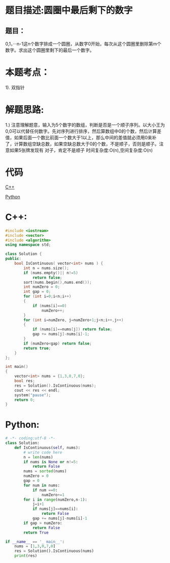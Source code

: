 # 题目描述:圆圈中最后剩下的数字
## 题目：
0,1，···n-1这n个数字排成一个圆圈，从数字0开始，每次从这个圆圈里删除第m个数字。求出这个圆圈里剩下的最后一个数字。
# 本题考点：
  
  1). 双指针
  
# 解题思路:
  
  1.) 注意理解题意，输入为5个数字的数组，判断是否是一个顺子序列。以大小王为0,0可以代替任何数字。先对序列进行排序，然后算数组中0的个数，然后计算差值，如果后面一个数比前面一个数大于1以上，那么中间的差值就必须用0来补了，计算数组空缺总数，如果空缺总数大于0的个数，不是顺子，否则是顺子。注意如果5张牌发现有 对子，肯定不是顺子
  时间复杂度:O(n),空间复杂度:O(n)

# 代码

[C++](./LastNumberInCircle.cpp)

[Python](./LastNumberInCircle.py)

# C++:
```c++
#include <iostream>
#include <vector>
#include <algorithm>
using namespace std;

class Solution {
public:
    bool IsContinuous( vector<int> nums ) {
        int n = nums.size();
        if (nums.empty()|| n!=5)
            return false;
        sort(nums.begin(),nums.end());
        int numZero = 0;
        int gap = 0;
        for (int i=0;i<n;i++)
        {
            if (nums[i]==0)
                numZero++;
        }
        for (int i=numZero, j=numZero+1;j<n;i++,j++)
        {
            if (nums[i]==nums[j]) return false;
            gap += nums[j]-nums[i]-1;
        }
        if (numZero<gap) return false;
        return true;
    }
};

int main()
{
    vector<int> nums = {1,3,0,7,0};
    bool res;
    res = Solution().IsContinuous(nums);
    cout << res << endl;
    system("pause");
    return 0;
}
```

# Python:
```python
# -*- coding:utf-8 -*-
class Solution:
    def IsContinuous(self, nums):
        # write code here
        n = len(nums)
        if nums is None or n!=5:
            return False
        nums = sorted(nums)
        numZero = 0
        gap = 0
        for num in nums:
            if num ==0:
                numZero+=1
        for i in range(numZero,n-1):
            j=i+1
            if nums[j]==nums[i]:
                return False
            gap += nums[j]-nums[i]-1
        if gap > numZero:
            return False
        return True

if __name__ == '_ main__':
    nums = [1,3,0,7,0]
    res = Solution().IsContinuous(nums)    
    print(res)
```

